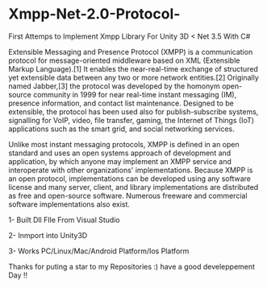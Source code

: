 # Xmpp-Net-2.0-Protocol-
First Attemps to Implement Xmpp Library For Unity 3D &lt; Net 3.5 With C#


Extensible Messaging and Presence Protocol (XMPP) is a communication protocol for message-oriented middleware based on XML (Extensible Markup Language).[1] It enables the near-real-time exchange of structured yet extensible data between any two or more network entities.[2] Originally named Jabber,[3] the protocol was developed by the homonym open-source community in 1999 for near real-time instant messaging (IM), presence information, and contact list maintenance. Designed to be extensible, the protocol has been used also for publish-subscribe systems, signalling for VoIP, video, file transfer, gaming, the Internet of Things (IoT) applications such as the smart grid, and social networking services.

Unlike most instant messaging protocols, XMPP is defined in an open standard and uses an open systems approach of development and application, by which anyone may implement an XMPP service and interoperate with other organizations' implementations. Because XMPP is an open protocol, implementations can be developed using any software license and many server, client, and library implementations are distributed as free and open-source software. Numerous freeware and commercial software implementations also exist.



1- Built Dll FIle From Visual Studio 

2- Inmport into Unity3D 

3- Works PC/Linux/Mac/Android Platform/Ios Platform



Thanks for puting a star to my Repositories :)
have a good develeppement Day !!
